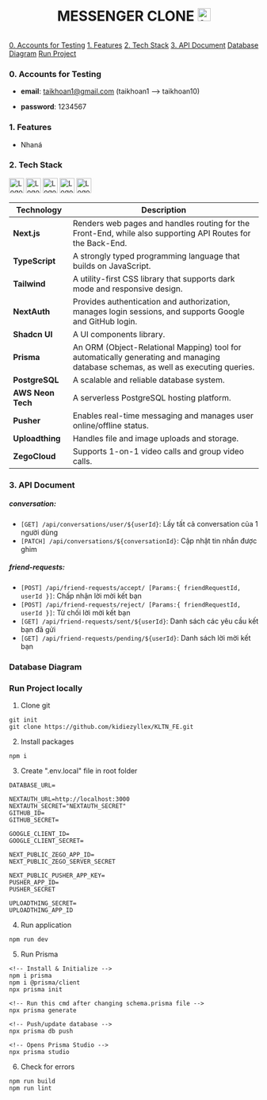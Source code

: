 <div style="display: flex; flex-direction: column; align-items: center; justify-content: center; text-align: center; margin: 0;">
    <h1>MESSENGER CLONE <img src="https://upload.wikimedia.org/wikipedia/commons/b/be/Facebook_Messenger_logo_2020.svg" alt="Logo" height="26"></h1>
</div>

[0. Accounts for Testing](#0-accounts-for-testing)
[1. Features](#1-features)
[2. Tech Stack](#2-tech-stack)
[3. API Document](#3-api-document)
[Database Diagram](#database-diagram)
[Run Project](#run-project)

### 0. Accounts for Testing

- **email**: taikhoan1@gmail.com (taikhoan1 --> taikhoan10)

- **password**: 1234567

### 1. Features

- Nhaná

### 2. Tech Stack

<div style={{display:"inline"}}>
<img src="https://camo.githubusercontent.com/c3635f27439ecdbf20e3cbf969c156f4040f10a0c8c836cf307d916dd8f806d4/68747470733a2f2f6173736574732e76657263656c2e636f6d2f696d6167652f75706c6f61642f76313636323133303535392f6e6578746a732f49636f6e5f6461726b5f6261636b67726f756e642e706e67" alt="Logo" height="30" >
<img src="https://camo.githubusercontent.com/02d9778d04c0ec14c520fd512e0033ab2413cbd17eee64bdff91da51b832628d/68747470733a2f2f617574686a732e6465762f696d672f6c6f676f2d736d2e706e67" alt="Logo" height="30" >
<img src="https://i.pinimg.com/originals/39/b2/e4/39b2e4ad77c23a2c11e5950a7dfa2aec.png" alt="Logo" height="30" >
<img src="https://upload.wikimedia.org/wikipedia/commons/thumb/f/f9/Antu_mongodb.svg/1024px-Antu_mongodb.svg.png" alt="Logo" height="30" >
<img src="https://files.raycast.com/83afy69l6wjib1zd62gya59tpc76" alt="Logo" height="30" >
</div>

| **Technology**    | **Description**                                                                                                                   |
| ----------------- | --------------------------------------------------------------------------------------------------------------------------------- |
| **Next.js**       | Renders web pages and handles routing for the Front-End, while also supporting API Routes for the Back-End.                       |
| **TypeScript**    | A strongly typed programming language that builds on JavaScript.                                                                  |
| **Tailwind**      | A utility-first CSS library that supports dark mode and responsive design.                                                        |
| **NextAuth**      | Provides authentication and authorization, manages login sessions, and supports Google and GitHub login.                          |
| **Shadcn UI**     | A UI components library.                                                                                                          |
| **Prisma**        | An ORM (Object-Relational Mapping) tool for automatically generating and managing database schemas, as well as executing queries. |
| **PostgreSQL**    | A scalable and reliable database system.                                                                                          |
| **AWS Neon Tech** | A serverless PostgreSQL hosting platform.                                                                                         |
| **Pusher**        | Enables real-time messaging and manages user online/offline status.                                                               |
| **Uploadthing**   | Handles file and image uploads and storage.                                                                                       |
| **ZegoCloud**     | Supports 1-on-1 video calls and group video calls.                                                                                |

### 3. API Document

##### conversation:

- `[GET] /api/conversations/user/${userId}`: Lấy tất cả conversation của 1 người dùng
- `[PATCH] /api/conversations/${conversationId}`: Cập nhật tin nhắn được ghim

##### friend-requests:

- `[POST] /api/friend-requests/accept/ [Params:{ friendRequestId, userId }]`: Chấp nhận lời mời kết bạn
- `[POST] /api/friend-requests/reject/ [Params:{ friendRequestId, userId }]`: Từ chối lời mời kết bạn
- `[GET] /api/friend-requests/sent/${userId}`: Danh sách các yêu cầu kết bạn đã gửi
- `[GET] /api/friend-requests/pending/${userId}`: Danh sách lời mời kết bạn

### Database Diagram

### Run Project locally

1. Clone git

```
git init
git clone https://github.com/kidiezyllex/KLTN_FE.git
```

2. Install packages

```
npm i
```

3. Create ".env.local" file in root folder

```
DATABASE_URL=

NEXTAUTH_URL=http://localhost:3000
NEXTAUTH_SECRET="NEXTAUTH_SECRET"
GITHUB_ID=
GITHUB_SECRET=

GOOGLE_CLIENT_ID=
GOOGLE_CLIENT_SECRET=

NEXT_PUBLIC_ZEGO_APP_ID=
NEXT_PUBLIC_ZEGO_SERVER_SECRET

NEXT_PUBLIC_PUSHER_APP_KEY=
PUSHER_APP_ID=
PUSHER_SECRET

UPLOADTHING_SECRET=
UPLOADTHING_APP_ID
```

4. Run application

```
npm run dev
```

5. Run Prisma

```
<!-- Install & Initialize -->
npm i prisma
npm i @prisma/client
npx prisma init

<!-- Run this cmd after changing schema.prisma file -->
npx prisma generate

<!-- Push/update database -->
npx prisma db push

<!-- Opens Prisma Studio -->
npx prisma studio
```

6. Check for errors

```
npm run build
npm run lint
```
